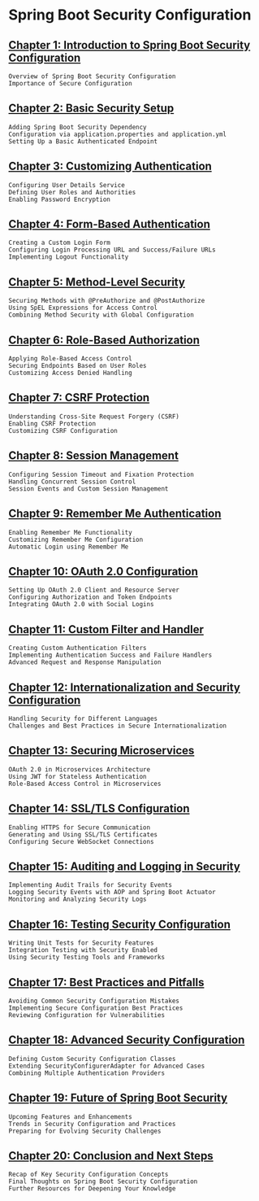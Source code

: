 # Spring Boot Security Configuration

## [Chapter 1: Introduction to Spring Boot Security Configuration](https://learn.blitzbudget.com/coding/backend/java/springboot/spring-boot-security-configuration/chapter-1-introduction-to-spring-boot-security-configuration)

    Overview of Spring Boot Security Configuration
    Importance of Secure Configuration

## [Chapter 2: Basic Security Setup](https://learn.blitzbudget.com/coding/backend/java/springboot/spring-boot-security-configuration/chapter-2-basic-security-setup-in-spring-boot)

    Adding Spring Boot Security Dependency
    Configuration via application.properties and application.yml
    Setting Up a Basic Authenticated Endpoint

## [Chapter 3: Customizing Authentication](https://learn.blitzbudget.com/coding/backend/java/springboot/spring-boot-security-configuration/chapter-3-customizing-authentication-in-spring-boot)

    Configuring User Details Service
    Defining User Roles and Authorities
    Enabling Password Encryption

## [Chapter 4: Form-Based Authentication](https://learn.blitzbudget.com/coding/backend/java/springboot/spring-boot-security-configuration/chapter-4-form-based-authentication-in-spring-boot)

    Creating a Custom Login Form
    Configuring Login Processing URL and Success/Failure URLs
    Implementing Logout Functionality

## [Chapter 5: Method-Level Security](https://learn.blitzbudget.com/coding/backend/java/springboot/spring-boot-security-configuration/chapter-5-method-level-security-in-spring-boot)

    Securing Methods with @PreAuthorize and @PostAuthorize
    Using SpEL Expressions for Access Control
    Combining Method Security with Global Configuration

## [Chapter 6: Role-Based Authorization](https://learn.blitzbudget.com/coding/backend/java/springboot/spring-boot-security-configuration/chapter-6-role-based-authorization-in-spring-boot)

    Applying Role-Based Access Control
    Securing Endpoints Based on User Roles
    Customizing Access Denied Handling

## [Chapter 7: CSRF Protection](https://learn.blitzbudget.com/coding/backend/java/springboot/spring-boot-security-configuration/chapter-7-csrf-protection-in-spring-boot)

    Understanding Cross-Site Request Forgery (CSRF)
    Enabling CSRF Protection
    Customizing CSRF Configuration

## [Chapter 8: Session Management](https://learn.blitzbudget.com/coding/backend/java/springboot/spring-boot-security-configuration/chapter-8-session-management-in-spring-boot)

    Configuring Session Timeout and Fixation Protection
    Handling Concurrent Session Control
    Session Events and Custom Session Management

## [Chapter 9: Remember Me Authentication](https://learn.blitzbudget.com/coding/backend/java/springboot/spring-boot-security-configuration/chapter-9-remember-me-authentication-in-spring-boot)

    Enabling Remember Me Functionality
    Customizing Remember Me Configuration
    Automatic Login using Remember Me

## [Chapter 10: OAuth 2.0 Configuration](https://learn.blitzbudget.com/coding/backend/java/springboot/spring-boot-security-configuration/chapter-10-oauth-20-configuration-in-spring-boot)

    Setting Up OAuth 2.0 Client and Resource Server
    Configuring Authorization and Token Endpoints
    Integrating OAuth 2.0 with Social Logins

## [Chapter 11: Custom Filter and Handler](https://learn.blitzbudget.com/coding/backend/java/springboot/spring-boot-security-configuration/chapter-11-custom-filters-and-handlers-in-spring-boot)

    Creating Custom Authentication Filters
    Implementing Authentication Success and Failure Handlers
    Advanced Request and Response Manipulation

## [Chapter 12: Internationalization and Security Configuration](https://learn.blitzbudget.com/coding/backend/java/springboot/spring-boot-security-configuration/chapter-12-internationalization-and-security-configuration-in-spring-boot)

    Handling Security for Different Languages
    Challenges and Best Practices in Secure Internationalization

## [Chapter 13: Securing Microservices](https://learn.blitzbudget.com/coding/backend/java/springboot/spring-boot-security-configuration/chapter-13-securing-microservices-in-spring-boot)

    OAuth 2.0 in Microservices Architecture
    Using JWT for Stateless Authentication
    Role-Based Access Control in Microservices

## [Chapter 14: SSL/TLS Configuration](https://learn.blitzbudget.com/coding/backend/java/springboot/spring-boot-security-configuration/chapter-14-ssltls-configuration-in-spring-boot)

    Enabling HTTPS for Secure Communication
    Generating and Using SSL/TLS Certificates
    Configuring Secure WebSocket Connections

## [Chapter 15: Auditing and Logging in Security](https://learn.blitzbudget.com/coding/backend/java/springboot/spring-boot-security-configuration/chapter-15-auditing-and-logging-in-security)

    Implementing Audit Trails for Security Events
    Logging Security Events with AOP and Spring Boot Actuator
    Monitoring and Analyzing Security Logs

## [Chapter 16: Testing Security Configuration](https://learn.blitzbudget.com/coding/backend/java/springboot/spring-boot-security-configuration/chapter-16-testing-security-configuration-in-spring-boot)

    Writing Unit Tests for Security Features
    Integration Testing with Security Enabled
    Using Security Testing Tools and Frameworks

## [Chapter 17: Best Practices and Pitfalls](https://learn.blitzbudget.com/coding/backend/java/springboot/spring-boot-security-configuration/chapter-17-best-practices-and-pitfalls-in-spring-boot-security-configuration)

    Avoiding Common Security Configuration Mistakes
    Implementing Secure Configuration Best Practices
    Reviewing Configuration for Vulnerabilities

## [Chapter 18: Advanced Security Configuration](https://learn.blitzbudget.com/coding/backend/java/springboot/spring-boot-security-configuration/chapter-18-advanced-security-configuration-in-spring-boot)

    Defining Custom Security Configuration Classes
    Extending SecurityConfigurerAdapter for Advanced Cases
    Combining Multiple Authentication Providers

## [Chapter 19: Future of Spring Boot Security](https://learn.blitzbudget.com/coding/backend/java/springboot/spring-boot-security-configuration/chapter-19-future-of-spring-boot-security)

    Upcoming Features and Enhancements
    Trends in Security Configuration and Practices
    Preparing for Evolving Security Challenges

## [Chapter 20: Conclusion and Next Steps](https://learn.blitzbudget.com/coding/backend/java/springboot/spring-boot-security-configuration/chapter-20-conclusion-and-next-steps-in-spring-boot-security-configuration)

    Recap of Key Security Configuration Concepts
    Final Thoughts on Spring Boot Security Configuration
    Further Resources for Deepening Your Knowledge